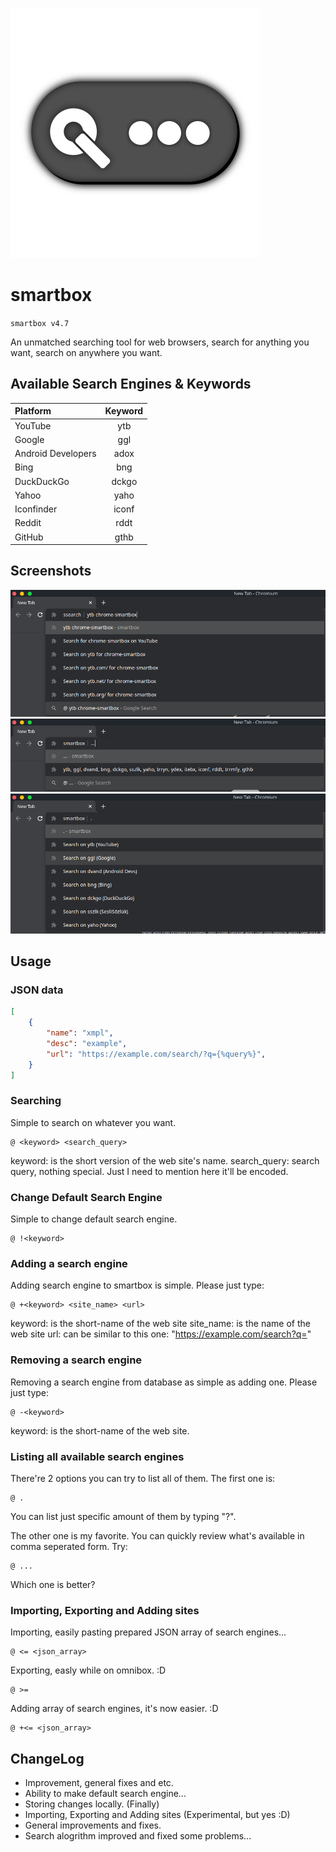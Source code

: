 ![SmartBox](images/logo-design.svg)

# smartbox

`smartbox v4.7`

An unmatched searching tool for web browsers, search for
anything you want, search on anywhere you want.

## Available Search Engines & Keywords

| Platform           | Keyword   |
|:-------------------|:---------:|
| YouTube            | ytb       |
| Google             | ggl       |
| Android Developers | adox      |
| Bing               | bng       |
| DuckDuckGo         | dckgo     |
| Yahoo              | yaho      |
| Iconfinder         | iconf     |
| Reddit             | rddt      |
| GitHub             | gthb      |

## Screenshots

![Searching on YouTube about chrome-smartbox](media/chrome-smartbox-search-focused.png)
![Listing all search engines by comma seperated list](media/chrome-smartbox-listing-comma-focused.png)
![Listing all search engines one by one](media/chrome-smartbox-listing-focused.png)

## Usage

### JSON data

```json
[
    {
        "name": "xmpl",
        "desc": "example",
        "url": "https://example.com/search/?q={%query%}",
    }
]
```

### Searching

Simple to search on whatever you want.

```text
@ <keyword> <search_query>
```

keyword: is the short version of the web site's name.
search_query: search query, nothing special. Just I need to mention here
it'll be encoded.

### Change Default Search Engine

Simple to change default search engine.

```text
@ !<keyword>
```

### Adding a search engine

Adding search engine to smartbox is simple. Please just type:

```text
@ +<keyword> <site_name> <url>
```

keyword: is the short-name of the web site
site_name: is the name of the web site
url: can be similar to this one: "https://example.com/search?q="

### Removing a search engine

Removing a search engine from database as simple as adding one. Please just type:

```text
@ -<keyword>
```

keyword: is the short-name of the web site.

### Listing all available search engines

There're 2 options you can try to list all of them. The first one is:

```text
@ .
```

You can list just specific amount of them by typing "?".

The other one is my favorite. You can quickly review
what's available in comma seperated form. Try:

```text
@ ...
```

Which one is better?

### Importing, Exporting and Adding sites

Importing, easily pasting prepared JSON array of search engines...

```text
@ <= <json_array>
```

Exporting, easly while on omnibox. :D

```text
@ >=
```

Adding array of search engines, it's now easier. :D

```text
@ +<= <json_array>
```

## ChangeLog

* Improvement, general fixes and etc.
* Ability to make default search engine...
* Storing changes locally. (Finally)
* Importing, Exporting and Adding sites (Experimental, but yes :D)
* General improvements and fixes.
* Search alogrithm improved and fixed some problems...
